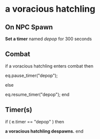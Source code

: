 # a voracious hatchling


## On NPC Spawn

**Set a timer** named *depop* for 300 seconds


## Combat

if  a voracious hatchling enters combat  then


eq.pause_timer("depop");

else


eq.resume_timer("depop");
end



## Timer(s)

if ( e.timer == "depop" ) then


**a voracious hatchling despawns.**
end
